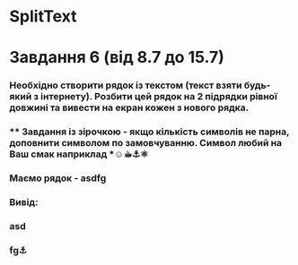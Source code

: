 #  SplitText
# Завдання 6 (від 8.7 до 15.7)
### Необхідно створити рядок із текстом (текст взяти будь-який з інтернету). Розбити цей рядок на 2 підрядки рівної довжині та вивести на екран кожен з нового рядка.
### ** Завдання із зірочкою - якщо кількість символів не парна, доповнити символом по замовчуванню. Символ любий на Ваш смак наприклад *☺︎☕︎⚓︎⚛︎
### Маємо рядок - asdfg
### Вивід:
### asd
### fg⚓


















